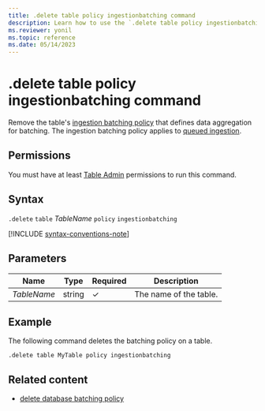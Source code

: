 ```yaml
---
title: .delete table policy ingestionbatching command
description: Learn how to use the `.delete table policy ingestionbatching` command to remove a table's ingestion batching policy.
ms.reviewer: yonil
ms.topic: reference
ms.date: 05/14/2023
---
```

# .delete table policy ingestionbatching command

Remove the table's [ingestion batching policy](batching-policy.md) that defines data aggregation for batching. The ingestion batching policy applies to [queued ingestion](../../ingest-data-overview.md#continuous-data-ingestion).

## Permissions

You must have at least [Table Admin](access-control/role-based-access-control.md) permissions to run this command.

## Syntax

`.delete` `table` *TableName* `policy` `ingestionbatching`

[!INCLUDE [syntax-conventions-note](../../includes/syntax-conventions-note.md)]

## Parameters

|Name|Type|Required|Description|
|--|--|--|--|
|*TableName*|string|&check;|The name of the table.|

## Example

The following command deletes the batching policy on a table.

```kusto
.delete table MyTable policy ingestionbatching
```

## Related content

* [delete database batching policy](delete-database-ingestion-batching-policy.md)

